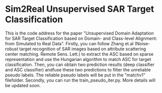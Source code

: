 # Sim2Real Unsupervised SAR Target Classification
This is the code address for the paper "Unsupervised Domain Adaptation for SAR Target Classification based on Domain- and Class-level Alignment: from Simulated to Real Data". 
Firstly, you can follow Zhang et.al (Noise-robust target recognition of SAR images based on attribute scattering center matching. Remote Sens. Lett.) to extract the ASC based on sparse representation and use the Hungarian algorithm to match ASC for target classification. Then, you can obtain two prediction results (deep classifier and ASC classifier) andfuse these two predictions to filter the unreliable pseudo labels. The reliable pseudo labels will be put in the "matchv1" filefolder.
Secondly, you can run the train_pseudo_iter.py.
More details will be updated soon. 
